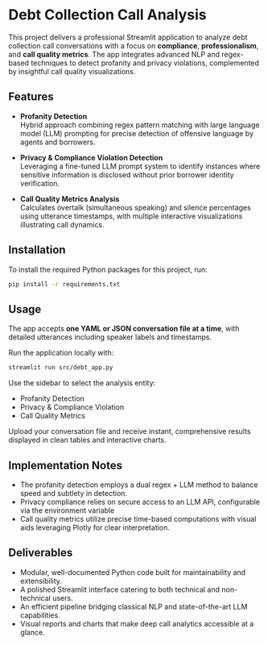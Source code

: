 # Debt Collection Call Analysis

This project delivers a professional Streamlit application to analyze debt collection call conversations with a focus on **compliance**, **professionalism**, and **call quality metrics**. The app integrates advanced NLP and regex-based techniques to detect profanity and privacy violations, complemented by insightful call quality visualizations.

## Features

- **Profanity Detection**  
  Hybrid approach combining regex pattern matching with large language model (LLM) prompting for precise detection of offensive language by agents and borrowers.

- **Privacy & Compliance Violation Detection**  
  Leveraging a fine-tuned LLM prompt system to identify instances where sensitive information is disclosed without prior borrower identity verification.

- **Call Quality Metrics Analysis**  
  Calculates overtalk (simultaneous speaking) and silence percentages using utterance timestamps, with multiple interactive visualizations illustrating call dynamics.

## Installation

To install the required Python packages for this project, run:

```bash
pip install -r requirements.txt
```

## Usage

The app accepts **one YAML or JSON conversation file at a time**, with detailed utterances including speaker labels and timestamps.

Run the application locally with:

```bash
streamlit run src/debt_app.py
```

Use the sidebar to select the analysis entity:

- Profanity Detection
- Privacy & Compliance Violation
- Call Quality Metrics

Upload your conversation file and receive instant, comprehensive results displayed in clean tables and interactive charts.

## Implementation Notes

- The profanity detection employs a dual regex + LLM method to balance speed and subtlety in detection.
- Privacy compliance relies on secure access to an LLM API, configurable via the environment variable 
- Call quality metrics utilize precise time-based computations with visual aids leveraging Plotly for clear interpretation.

## Deliverables

- Modular, well-documented Python code built for maintainability and extensibility.
- A polished Streamlit interface catering to both technical and non-technical users.
- An efficient pipeline bridging classical NLP and state-of-the-art LLM capabilities.
- Visual reports and charts that make deep call analytics accessible at a glance.
